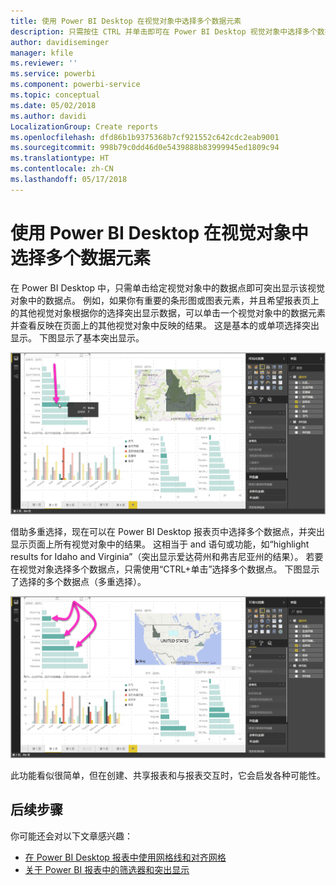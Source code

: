 ```yaml
---
title: 使用 Power BI Desktop 在视觉对象中选择多个数据元素
description: 只需按住 CTRL 并单击即可在 Power BI Desktop 视觉对象中选择多个数据点
author: davidiseminger
manager: kfile
ms.reviewer: ''
ms.service: powerbi
ms.component: powerbi-service
ms.topic: conceptual
ms.date: 05/02/2018
ms.author: davidi
LocalizationGroup: Create reports
ms.openlocfilehash: dfd86b1b9375368b7cf921552c642cdc2eab9001
ms.sourcegitcommit: 998b79c0dd46d0e5439888b83999945ed1809c94
ms.translationtype: HT
ms.contentlocale: zh-CN
ms.lasthandoff: 05/17/2018
---
```

# <a name="multi-select-data-elements-in-visuals-using-power-bi-desktop"></a>使用 Power BI Desktop 在视觉对象中选择多个数据元素

在 Power BI Desktop 中，只需单击给定视觉对象中的数据点即可突出显示该视觉对象中的数据点。 例如，如果你有重要的条形图或图表元素，并且希望报表页上的其他视觉对象根据你的选择突出显示数据，可以单击一个视觉对象中的数据元素并查看反映在页面上的其他视觉对象中反映的结果。 这是基本的或单项选择突出显示。 下图显示了基本突出显示。 

![](media/desktop-multi-select/multi-select_01.png)

借助多重选择，现在可以在 Power BI Desktop 报表页中选择多个数据点，并突出显示页面上所有视觉对象中的结果。 这相当于 and 语句或功能，如“highlight results for Idaho and Virginia”（突出显示爱达荷州和弗吉尼亚州的结果）。 若要在视觉对象选择多个数据点，只需使用“CTRL+单击”选择多个数据点。 下图显示了选择的多个数据点（多重选择）。

![](media/desktop-multi-select/multi-select_02.png)

此功能看似很简单，但在创建、共享报表和与报表交互时，它会启发各种可能性。 

## <a name="next-steps"></a>后续步骤

你可能还会对以下文章感兴趣：

* [在 Power BI Desktop 报表中使用网格线和对齐网格](desktop-gridlines-snap-to-grid.md)
* [关于 Power BI 报表中的筛选器和突出显示](power-bi-reports-filters-and-highlighting.md)

